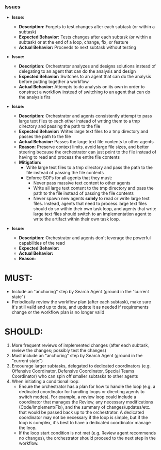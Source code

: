 ### Issues

-   **Issue:**
    -   **Description:** Forgets to test changes after each subtask (or within a subtask)
    -   **Expected Behavior:** Tests changes after each subtask (or within a subtask) or at the end of a loop, change, fix, or feature
    -   **Actual Behavior:** Proceeds to next subtask without testing
-   **Issue:**

    -   **Description:** Orchestrator analyzes and designs solutions instead of delegating to an agent that can do the analysis and design
    -   **Expected Behavior:** Switches to an agent that can do the analysis before putting together a workflow
    -   **Actual Behavior:** Attempts to do analysis on its own in order to construct a workflow instead of switching to an agent that can do the analysis firs

-   **Issue:**
    -   **Description:** Orchestrator and agents consistently attempt to pass large text files to each other instead of writing them to a tmp directory and passing the path to the file
    -   **Expected Behavior:** Writes large text files to a tmp directory and passes the path to the file
    -   **Actual Behavior:** Passes the large text file contents to other agents
    -   **Reason:** Preserve context limits, avoid large file sizes, and better steering because the orchestrator can just point to the file instead of having to read and process the entire file contents
    -   **Mitigation:**
        -   Write large text files to a tmp directory and pass the path to the file instead of passing the file contents
        -   Enforce SOPs for all agents that they must:
            -   Never pass massive text content to other agents
            -   Write all large text content to the tmp directory and pass the path to the file instead of passing the file contents
            -   Never spawn new agents **solely** to read or write large text files. Instead, agents that need to process large text files should do so within their own task loop, and agents that write large text files should switch to an Implementation agent to write the artifact within their own task loop.
-   **Issue:**
    -   **Description:** Orchestrator and agents don't leverage the powerful capabilities of the read
    -   **Expected Behavior:**
    -   **Actual Behavior:**
    -   **Reason:**

# MUST:

-   Include an "anchoring" step by Search Agent (ground in the "current state")
-   Periodically review the workflow plan (after each subtask), make sure it's still valid and up to date, and update it as needed if requirements change or the workflow plan is no longer valid

# SHOULD:

1. More frequent reviews of implemented changes (after each subtask, review the changes; possibly test the changes)
2. Must include an "anchoring" step by Search Agent (ground in the "current state")
3. Encourage larger subtasks, delegated to dedicated coordinators (e.g. Offensive Coordinator, Defensive Coordinator, Special Teams Coordinator) who can spin off smaller subtasks to other agents
4. When initiating a conditional loop:
    -   Ensure the orchestrator has a plan for how to handle the loop (e.g. a dedicated coordinator for handling loops or directing agents to switch modes). For example, a review loop could include a coordinator that manages the Review, any necessary modifications (Code/Implement/Fix), and the summary of changes/updates/etc. that would be passed back up to the orchestrator. A dedicated coordinator may not be necessary if the loop is simple, but if the loop is complex, it's best to have a dedicated coordinator manage the loop.
    -   If the loop start condition is not met (e.g. Review agent recommends no changes), the orchestrator should proceed to the next step in the workflow.